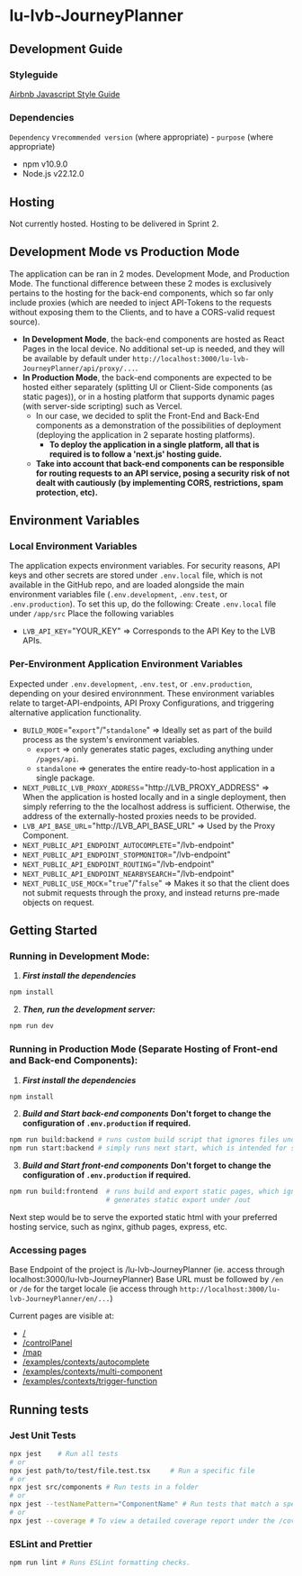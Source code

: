 # lu-lvb-JourneyPlanner

## Development Guide
### Styleguide
[Airbnb Javascript Style Guide](https://github.com/airbnb/javascript)

### Dependencies
`Dependency` v`recommended version` (where appropriate) - `purpose` (where appropriate)
- npm v10.9.0
- Node.js v22.12.0

## Hosting
Not currently hosted. Hosting to be delivered in Sprint 2.

## Development Mode vs Production Mode
The application can be ran in 2 modes. Development Mode, and Production Mode.
The functional difference between these 2 modes is exclusively pertains to the hosting for the back-end components, which so far only include proxies (which are needed to inject API-Tokens to the requests without exposing them to the Clients, and to have a CORS-valid request source).
- **In Development Mode**, the back-end components are hosted as React Pages in the local device. No additional set-up is needed, and they will be available by default under `http://localhost:3000/lu-lvb-JourneyPlanner/api/proxy/...`.
- **In Production Mode**, the back-end components are expected to be hosted either separately (splitting UI or Client-Side components (as static pages)), or in a hosting platform that supports dynamic pages (with server-side scripting) such as Vercel.
    - In our case, we decided to split the Front-End and Back-End components as a demonstration of the possibilities of deployment (deploying the application in 2 separate hosting platforms). 
        * __To deploy the application in a single platform, all that is required is to follow a 'next.js' hosting guide.__
    - __Take into account that back-end components can be responsible for routing requests to an API service, posing a security risk of not dealt with cautiously (by implementing CORS, restrictions, spam protection, etc).__


## Environment Variables
### Local Environment Variables
The application expects environment variables. For security reasons, API keys and other secrets are stored under `.env.local` file, which is not available in the GitHub repo, and are loaded alongside the main environment variables file (`.env.development`, `.env.test`, or `.env.production`).
To set this up, do the following:
Create `.env.local` file under `/app/src`
Place the following variables
- `LVB_API_KEY`="YOUR_KEY" => Corresponds to the API Key to the LVB APIs.


### Per-Environment Application Environment Variables
Expected under `.env.development`, `.env.test`, or `.env.production`, depending on your desired environnment.
These environment variables relate to target-API-endpoints, API Proxy Configurations, and triggering alternative application functionality.
- `BUILD_MODE`="`export`"/"`standalone`" => Ideally set as part of the build process as the system's environment variables.
    - `export` => only generates static pages, excluding anything under `/pages/api`.
    - `standalone` => generates the entire ready-to-host application in a single package.
- `NEXT_PUBLIC_LVB_PROXY_ADDRESS`="http://LVB_PROXY_ADDRESS" => When the application is hosted locally and in a single deployment, then simply referring to the the localhost address is sufficient. Otherwise, the address of the externally-hosted proxies needs to be provided.
- `LVB_API_BASE_URL`="http://LVB_API_BASE_URL" => Used by the Proxy Component.
- `NEXT_PUBLIC_API_ENDPOINT_AUTOCOMPLETE`="/lvb-endpoint"
- `NEXT_PUBLIC_API_ENDPOINT_STOPMONITOR`="/lvb-endpoint"
- `NEXT_PUBLIC_API_ENDPOINT_ROUTING`="/lvb-endpoint"
- `NEXT_PUBLIC_API_ENDPOINT_NEARBYSEARCH`="/lvb-endpoint"
- `NEXT_PUBLIC_USE_MOCK`="`true`"/"`false`" => Makes it so that the client does not submit requests through the proxy, and instead returns pre-made objects on request.



## Getting Started

### Running in Development Mode:
1. ***First install the dependencies***
```bash
npm install
```

2. ***Then, run the development server:***
```bash
npm run dev
```


### Running in Production Mode (Separate Hosting of Front-end and Back-end Components):
1. ***First install the dependencies***
```bash
npm install
```

2. ***Build and Start back-end components***
__Don't forget to change the configuration of `.env.production` if required.__
```bash
npm run build:backend # runs custom build script that ignores files under /src, which coincidentally contains all front-end files.
npm run start:backend # simply runs next start, which is intended for server-rendered builds. 
```

3. ***Build and Start front-end components***
__Don't forget to change the configuration of `.env.production` if required.__
```bash
npm run build:frontend  # runs build and export static pages, which ignores api routes.
                        # generates static export under /out
```
Next step would be to serve the exported static html with your preferred hosting service, such as nginx, github pages, express, etc.

### Accessing pages

Base Endpoint of the project is /lu-lvb-JourneyPlanner (ie. access through localhost:3000/lu-lvb-JourneyPlanner)
Base URL must be followed by `/en` or `/de` for the target locale (ie access through `http://localhost:3000/lu-lvb-JourneyPlanner/en/...`)

Current pages are visible at:
- [/](http://localhost:3000/lu-lvb-JourneyPlanner/en/)
- [/controlPanel](http://localhost:3000/lu-lvb-JourneyPlanner/en/controlPanel)
- [/map](http://localhost:3000/lu-lvb-JourneyPlanner/en/map)
- [/examples/contexts/autocomplete](http://localhost:3000/lu-lvb-JourneyPlanner/en/examples/contexts/autocomplete)
- [/examples/contexts/multi-component](http://localhost:3000/lu-lvb-JourneyPlanner/en/examples/contexts/multi-component)
- [/examples/contexts/trigger-function](http://localhost:3000/lu-lvb-JourneyPlanner/en/examples/contexts/trigger-function)





## Running tests

### Jest Unit Tests
```bash
npx jest    # Run all tests
# or
npx jest path/to/test/file.test.tsx     # Run a specific file
# or
npx jest src/components # Run tests in a folder
# or
npx jest --testNamePattern="ComponentName" # Run tests that match a specific name or folder
# or
npx jest --coverage # To view a detailed coverage report under the /coverage folder.

```

### ESLint and Prettier
```bash
npm run lint # Runs ESLint formatting checks.
```
